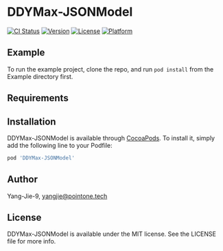 # DDYMax-JSONModel

[![CI Status](https://img.shields.io/travis/Yang-Jie-9/DDYMax-JSONModel.svg?style=flat)](https://travis-ci.org/Yang-Jie-9/DDYMax-JSONModel)
[![Version](https://img.shields.io/cocoapods/v/DDYMax-JSONModel.svg?style=flat)](https://cocoapods.org/pods/DDYMax-JSONModel)
[![License](https://img.shields.io/cocoapods/l/DDYMax-JSONModel.svg?style=flat)](https://cocoapods.org/pods/DDYMax-JSONModel)
[![Platform](https://img.shields.io/cocoapods/p/DDYMax-JSONModel.svg?style=flat)](https://cocoapods.org/pods/DDYMax-JSONModel)

## Example

To run the example project, clone the repo, and run `pod install` from the Example directory first.

## Requirements

## Installation

DDYMax-JSONModel is available through [CocoaPods](https://cocoapods.org). To install
it, simply add the following line to your Podfile:

```ruby
pod 'DDYMax-JSONModel'
```

## Author

Yang-Jie-9, yangjie@pointone.tech

## License

DDYMax-JSONModel is available under the MIT license. See the LICENSE file for more info.

